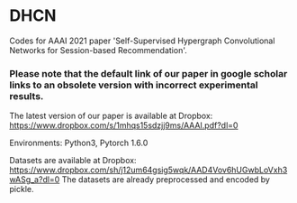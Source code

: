 # DHCN

Codes for AAAI 2021 paper 'Self-Supervised Hypergraph Convolutional Networks for Session-based Recommendation'.

### Please note that the default link of our paper in google scholar links to an obsolete version with incorrect experimental results. 
The latest version of our paper is available at Dropbox: 
https://www.dropbox.com/s/1mhqs15sdzjj9ms/AAAI.pdf?dl=0

Environments: Python3, Pytorch 1.6.0

Datasets are available at Dropbox: https://www.dropbox.com/sh/j12um64gsig5wqk/AAD4Vov6hUGwbLoVxh3wASg_a?dl=0 The datasets are already preprocessed and encoded by pickle.

